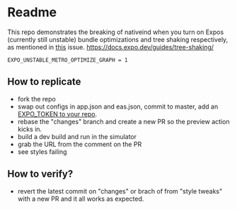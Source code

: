 # Readme 

This repo demonstrates the breaking of nativeind when you turn on Expos (currently still unstable) bundle optimizations and tree shaking respectively, as mentioned in [this](https://github.com/nativewind/nativewind/issues/1372) issue.
https://docs.expo.dev/guides/tree-shaking/


```
EXPO_UNSTABLE_METRO_OPTIMIZE_GRAPH = 1
```

## How to replicate 

- fork the repo
- swap out configs in app.json and eas.json, commit to master, add an [EXPO_TOKEN to your repo](https://docs.expo.dev/eas-update/github-actions/#publish-previews-on-pull-requests).
- rebase the "changes" branch and create a new PR so the preview action kicks in.
- build a dev build and run in the simulator
- grab the URL from the comment on the PR
- see styles failing

## How to verify?

- revert the latest commit on "changes" or brach of from "style tweaks" with a new PR and it all works as expected.
